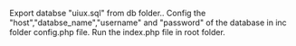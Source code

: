 Export databse "uiux.sql" from db folder..
Config the "host","databse_name","username" and "password" of the database in inc folder config.php file.
Run the index.php file in root folder.
